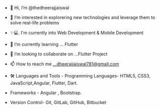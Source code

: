 - 👋 Hi, I’m @thedheerajjaiswal
- 👀 I’m interested in explorering new technologies and leverage them to solve real-life problems 
- ✨💻. I'm currently into Web Development & Mobile Development
- 🌱 I’m currently learning ... Flutter 
- 💞️ I’m looking to collaborate on ...Flutter Project
- 📫 How to reach me ...dheerajjaiswal781@gmail.com
- 🛠 Languages and Tools -
Programming Languages-
HTML5,  CSS3,  JavaScript,Angular, Flutter, Dart.

- Frameworks -
Angular , Bootstrap.

- Version Control-
Git, GitLab, GitHub, Bitbucket
<!---
thedheerajjaiswal/thedheerajjaiswal is a ✨ special ✨ repository because its `README.md` (this file) appears on your GitHub profile.
You can click the Preview link to take a look at your changes.
--->
